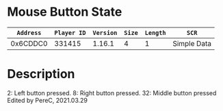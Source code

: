 # Mouse Button State

| `Address` | `Player ID` | `Version` | `Size` | `Length` | `SCR` |
| ---------- | ----------- | --------- | ------ | -------- | ---- |
| 0x6CDDC0 | 331415 | 1.16.1 | 4 | 1 | Simple Data |

# Description

2: Left button pressed. 8: Right button pressed. 32: Middle button pressed<br>Edited by PereC, 2021.03.29